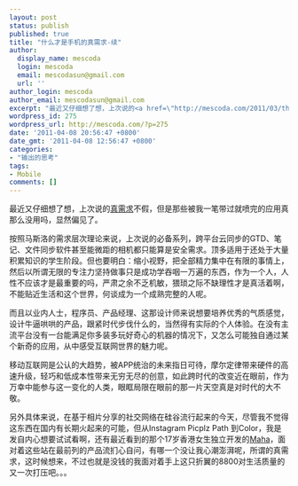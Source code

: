 ```yaml
---
layout: post
status: publish
published: true
title: "什么才是手机的真需求-续"
author:
  display_name: mescoda
  login: mescoda
  email: mescodasun@gmail.com
  url: ''
author_login: mescoda
author_email: mescodasun@gmail.com
excerpt: "最近又仔细想了想，上次说的<a href=\"http://mescoda.com/2011/03/the-very-demands-on-mobile-phones/\">真需求</a>不假，但是那些被我一笔带过就喷完的应用真那么没用吗，显然偏见了。\r\n\r\n按照马斯洛的需求层次理论来说，上次说的必备系列，跨平台云同步的GTD、笔记、文件同步软件甚至能微距的相机都只能算是安全需求。顶多适用于还处于大量积累知识的学生阶段。但也要明白：缩小视野，把全部精力集中在有限的事情上，然后以所谓无限的专注力坚持做事只是成功学吞咽一万遍的东西，作为一个人，人性不应该才是最重要的吗，严肃之余不乏机敏，猥琐之际不缺理性才是真活着啊，不能贴近生活和这个世界，何谈成为一个成熟完整的人呢。\r\n\r\n"
wordpress_id: 275
wordpress_url: http://mescoda.com/?p=275
date: '2011-04-08 20:56:47 +0800'
date_gmt: '2011-04-08 12:56:47 +0800'
categories:
- "输出的思考"
tags:
- Mobile
comments: []
---
```

<p>最近又仔细想了想，上次说的<a href="http://mescoda.com/2011/03/the-very-demands-on-mobile-phones/">真需求</a>不假，但是那些被我一笔带过就喷完的应用真那么没用吗，显然偏见了。</p>
<p>按照马斯洛的需求层次理论来说，上次说的必备系列，跨平台云同步的GTD、笔记、文件同步软件甚至能微距的相机都只能算是安全需求。顶多适用于还处于大量积累知识的学生阶段。但也要明白：缩小视野，把全部精力集中在有限的事情上，然后以所谓无限的专注力坚持做事只是成功学吞咽一万遍的东西，作为一个人，人性不应该才是最重要的吗，严肃之余不乏机敏，猥琐之际不缺理性才是真活着啊，不能贴近生活和这个世界，何谈成为一个成熟完整的人呢。</p>
<p><a id="more"></a><a id="more-275"></a></p>
<p>而且以业内人士，程序员、产品经理、这那设计师来说想要培养优秀的气质感觉，设计牛逼哄哄的产品，跟紧时代步伐什么的，当然得有实际的个人体验。在没有主流平台没有一台能满足你多装多玩好奇心的机器的情况下，又怎么可能独自通过某个新奇的应用，从中感受互联网世界的魅力呢。</p>
<p>移动互联网是公认的大趋势，被APP统治的未来指日可待，摩尔定律带来硬件的高速升级，轻巧和低成本性带来无穷无尽的创意，如此跨时代的改变近在眼前，作为万幸中能参与这一变化的人类，眼眶局限在眼前的那一片天空真是对时代的大不敬。</p>
<p>另外具体来说，在基于相片分享的社交网络在硅谷流行起来的今天，尽管我不觉得这东西在国内有长期火起来的可能，但从Instagram  Picplz Path 到Color，我是发自内心想要试试看啊，还有最近看到的那个17岁香港女生独立开发的<a href="http://itunes.apple.com/us/app/maha/id427243487">Maha</a>，面对着这些站在最前列的产品流扪心自问，有哪一个没让我心潮澎湃呢，所谓的真需求，这时候想来，不过也就是没钱的我面对着手上这只折翼的8800对生活质量的又一次打压吧。。。</p>
